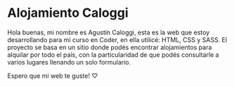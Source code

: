 # Alojamiento Caloggi
Hola buenas, mi nombre es Agustín Caloggi, esta es la web que estoy desarrollando para mi curso en Coder, en ella utilicé: HTML, CSS y SASS.
El proyecto se basa en un sitio donde podés encontrar alojamientos para alquilar por todo el país, con la particularidad de que podés consultarle a varios lugares llenando un solo formulario.

Espero que mi web te guste! ♡
